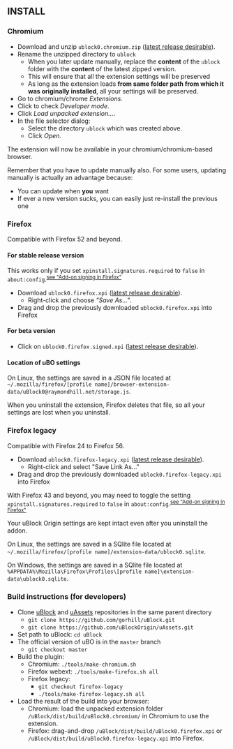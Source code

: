 ## INSTALL

### Chromium

- Download and unzip `ublock0.chromium.zip` ([latest release desirable](https://github.com/gorhill/uBlock/releases)).
- Rename the unzipped directory to `ublock`
    - When you later update manually, replace the **content** of the `ublock` folder with the **content** of the latest zipped version.
    - This will ensure that all the extension settings will be preserved
    - As long as the extension loads **from same folder path from which it was originally installed**, all your settings will be preserved.
- Go to chromium/chrome *Extensions*.
- Click to check *Developer mode*.
- Click *Load unpacked extension...*.
- In the file selector dialog:
    - Select the directory `ublock` which was created above.
    - Click *Open*.

The extension will now be available in your chromium/chromium-based browser.

Remember that you have to update manually also. For some users, updating manually is actually an advantage because:
- You can update when **you** want
- If ever a new version sucks, you can easily just re-install the previous one

### Firefox

Compatible with Firefox 52 and beyond. 

#### For stable release version

This works only if you set `xpinstall.signatures.required` to `false` in `about:config`.<sup>[see "Add-on signing in Firefox"](https://support.mozilla.org/en-US/kb/add-on-signing-in-firefox)</sup>

- Download `ublock0.firefox.xpi` ([latest release desirable](https://github.com/gorhill/uBlock/releases)).
    - Right-click and choose _"Save As..."_.
- Drag and drop the previously downloaded `ublock0.firefox.xpi` into Firefox

#### For beta version

- Click on `ublock0.firefox.signed.xpi` ([latest release desirable](https://github.com/gorhill/uBlock/releases)).

#### Location of uBO settings

On Linux, the settings are saved in a JSON file located at `~/.mozilla/firefox/[profile name]/browser-extension-data/uBlock0@raymondhill.net/storage.js`.

When you uninstall the extension, Firefox deletes that file, so all your settings are lost when you uninstall.

### Firefox legacy

Compatible with Firefox 24 to Firefox 56.

- Download `ublock0.firefox-legacy.xpi` ([latest release desirable](https://github.com/gorhill/uBlock/releases)).
    - Right-click and select "Save Link As..."
- Drag and drop the previously downloaded `ublock0.firefox-legacy.xpi` into Firefox

With Firefox 43 and beyond, you may need to toggle the setting `xpinstall.signatures.required` to `false` in `about:config`.<sup>[see "Add-on signing in Firefox"](https://support.mozilla.org/en-US/kb/add-on-signing-in-firefox)</sup>

Your uBlock Origin settings are kept intact even after you uninstall the addon.

On Linux, the settings are saved in a SQlite file located at `~/.mozilla/firefox/[profile name]/extension-data/ublock0.sqlite`.

On Windows, the settings are saved in a SQlite file located at `%APPDATA%\Mozilla\Firefox\Profiles\[profile name]\extension-data\ublock0.sqlite`.

### Build instructions (for developers)

- Clone [uBlock](https://github.com/gorhill/uBlock) and [uAssets](https://github.com/uBlockOrigin/uAssets) repositories in the same parent directory
    - `git clone https://github.com/gorhill/uBlock.git`
    - `git clone https://github.com/uBlockOrigin/uAssets.git`
- Set path to uBlock: `cd uBlock`
- The official version of uBO is in the `master` branch
    - `git checkout master`
- Build the plugin:
    - Chromium: `./tools/make-chromium.sh`
    - Firefox webext: `./tools/make-firefox.sh all`
    - Firefox legacy:
        - `git checkout firefox-legacy`
        - `./tools/make-firefox-legacy.sh all`
- Load the result of the build into your browser:
    - Chromium: load the unpacked extension folder `/uBlock/dist/build/uBlock0.chromium/` in Chromium to use the extension.
    - Firefox: drag-and-drop `/uBlock/dist/build/uBlock0.firefox.xpi` or `/uBlock/dist/build/uBlock0.firefox-legacy.xpi` into Firefox.
   
